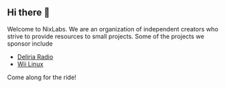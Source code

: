 ## Hi there 👋
Welcome to NixLabs. We are an organization of independent creators who strive to provide resources to small projects. Some of the projects we sponsor include

- [Deliria Radio](https://deliria.live)
- [Wii Linux](https://wii-linux.org)

Come along for the ride!
